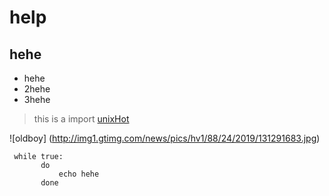 
# help
## hehe

* hehe
* 2hehe
* 3hehe


> this is a import
[unixHot](http://www.unixhot.com)

![oldboy] (http://img1.gtimg.com/news/pics/hv1/88/24/2019/131291683.jpg)


     while true:
           do  
               echo hehe
           done

